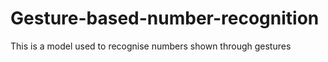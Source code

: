 # Gesture-based-number-recognition
This is a model used to recognise numbers shown through gestures
